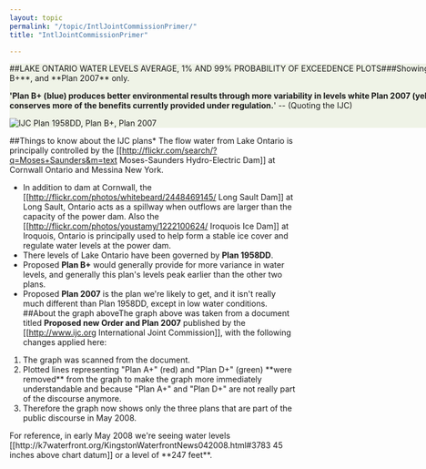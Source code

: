 ```yaml
---
layout: topic
permalink: "/topic/IntlJointCommissionPrimer/"
title: "IntlJointCommissionPrimer"

---
```


<div class="box" style="background:#eff3e7; width:960px;">
##LAKE ONTARIO WATER LEVELS AVERAGE, 1% AND 99% PROBABILITY OF EXCEEDENCE PLOTS###Showing **Plan 1958DD**, **Plan B+**, and **Plan 2007** only.

**'Plan B+ (blue) produces better environmental results through more variability in levels white Plan 2007 (yellow) strikes a balance that conserves more of the benefits currently provided under regulation.**' -- (Quoting the IJC)

<img src="Images/ijcsummary960.jpg" alt="IJC Plan 1958DD, Plan B+, Plan 2007">
</div>

##Things to know about the IJC plans* The flow water from Lake Ontario is principally controlled by the [[http://flickr.com/search/?q=Moses+Saunders&m=text Moses-Saunders Hydro-Electric Dam]] at Cornwall Ontario and Messina New York.
* In addition to dam at Cornwall, the [[http://flickr.com/photos/whitebeard/2448469145/ Long Sault Dam]] at Long Sault, Ontario acts as a spillway when outflows are larger than the capacity of the power dam.  Also the [[http://flickr.com/photos/youstamy/1222100624/ Iroquois Ice Dam]] at Iroquois, Ontario is principally used to help form a stable ice cover and regulate water levels at the power dam.
* There levels of Lake Ontario have been governed by **Plan 1958DD**.
* Proposed **Plan B+** would generally provide for more variance in water levels, and generally this plan's levels peak earlier than the other two plans.
* Proposed **Plan 2007** is the plan we're likely to get, and it isn't really much different than Plan 1958DD, except in low water conditions.
##About the graph aboveThe graph above was taken from a document titled ****Proposed new Order and Plan 2007**** published by the [[http://www.ijc.org International Joint Commission]], with the following changes applied here:
<ol>
<li> The graph was scanned from the document.
<li> Plotted lines representing "Plan A+" (red) and "Plan D+" (green) **were removed** from the graph to make the graph more immediately understandable and because "Plan A+" and "Plan D+" are not really part of the discourse anymore.
<li> Therefore the graph now shows only the three plans that are part of the public discourse in May 2008.
</ol>
For reference, in early May 2008 we're seeing water levels [[http://k7waterfront.org/KingstonWaterfrontNews042008.html#3783 45 inches above chart datum]] or a level of **247 feet**.

